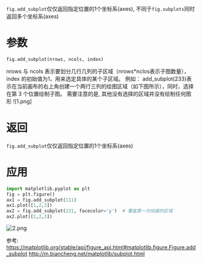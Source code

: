 `fig.add_subplot`仅仅返回指定位置的1个坐标系(axes), 不同于`fig.subplots`同时返回多个坐标系(axes)


# 参数
`fig.add_subplot(nrows, ncols, index)`

nrows 与 ncols 表示要划分几行几列的子区域（nrows*nclos表示子图数量），index 的初始值为1，用来选定具体的某个子区域。
例如： add_subplot(233)表示在当前画布的右上角创建一个两行三列的绘图区域（如下图所示），同时，选择在第 3 个位置绘制子图。
需要注意的是, 其他没有选择的区域并没有绘制任何图形
![1.png]


# 返回
`fig.add_subplot`仅仅返回指定位置的1个坐标系(axes)



# 应用

```python
import matplotlib.pyplot as plt
fig = plt.figure()
ax1 = fig.add_subplot(111)
ax1.plot([1,2,3])
ax2 = fig.add_subplot(221, facecolor='y')  # 覆盖第一次绘画的区域
ax2.plot([1,2,3])
```
![2.png](2.png)



参考:
https://matplotlib.org/stable/api/figure_api.html#matplotlib.figure.Figure.add_subplot
http://m.biancheng.net/matplotlib/subplot.html